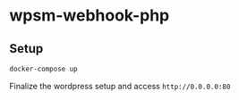 # wpsm-webhook-php

## Setup

```bash
docker-compose up
```

Finalize the wordpress setup and access `http://0.0.0.0:80`
